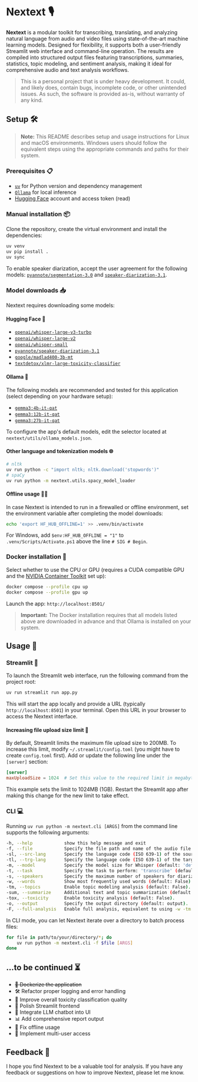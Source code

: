 # Nextext 🎙️

**Nextext** is a modular toolkit for transcribing, translating, and analyzing natural language from audio and video files using state-of-the-art machine learning models. Designed for flexibility, it supports both a user-friendly Streamlit web interface and command-line operation. The results are compiled into structured output files featuring transcriptions, summaries, statistics, topic modeling, and sentiment analysis, making it ideal for comprehensive audio and text analysis workflows.

> This is a personal project that is under heavy development. It could, and likely does, contain bugs, incomplete code,
> or other unintended issues. As such, the software is provided as-is, without warranty of any kind.

## Setup 🛠️

> **Note:** This README describes setup and usage instructions for Linux and macOS environments. Windows users should follow the equivalent steps using the appropriate commands and paths for their system.

### Prerequisites 📋

- [`uv`](https://github.com/astral-sh/uv) for Python version and dependency management
- [`Ollama`](https://ollama.com/) for local inference
- [Hugging Face](https://huggingface.co/) account and access token (read)

### Manual installation 📦

Clone the repository, create the virtual environment and install the dependencies:

```bash
uv venv
uv pip install .
uv sync
```

To enable speaker diarization, accept the user agreement for the following models: [`pyannote/segmentation-3.0`](https://huggingface.co/pyannote/segmentation-3.0) and [`speaker-diarization-3.1`](https://huggingface.co/pyannote/speaker-diarization-3.1).

### Model downloads 📥

Nextext requires downloading some models:

#### Hugging Face 🤗

- [`openai/whisper-large-v3-turbo`](https://huggingface.co/openai/whisper-large-v3-turbo)
- [`openai/whisper-large-v2`](https://huggingface.co/openai/whisper-large-v2)
- [`openai/whisper-small`](https://huggingface.co/openai/whisper-small)
- [`pyannote/speaker-diarization-3.1`](https://huggingface.co/pyannote/speaker-diarization-3.1)
- [`google/madlad400-3b-mt`](https://huggingface.co/google/madlad400-3b-mt)
- [`textdetox/xlmr-large-toxicity-classifier`](https://huggingface.co/textdetox/xlmr-large-toxicity-classifier)

#### Ollama 🦙

The following models are recommended and tested for this application (select depending on your hardware setup):

- [`gemma3:4b-it-qat`](https://ollama.com/library/gemma3)
- [`gemma3:12b-it-qat`](https://ollama.com/library/gemma3)
- [`gemma3:27b-it-qat`](https://ollama.com/library/gemma3)

To configure the app's default models, edit the selector located at `nextext/utils/ollama_models.json`.

#### Other language and tokenization models 🌐

```bash
# nltk
uv run python -c "import nltk; nltk.download('stopwords')"
# spaCy
uv run python -m nextext.utils.spacy_model_loader
```

#### Offline usage 🚫🌐

In case Nextext is intended to run in a firewalled or offline environment, set the environment variable after completing the model downloads:

```bash
echo 'export HF_HUB_OFFLINE=1' >> .venv/bin/activate
```

For Windows, add `$env:HF_HUB_OFFLINE = "1"` to `.venv/Scripts/Activate.ps1` above the line `# SIG # Begin`.

### Docker installation 🐳

Select whether to use the CPU or GPU (requires a CUDA compatible GPU and the [NVIDIA Container Toolkit](https://docs.nvidia.com/datacenter/cloud-native/container-toolkit/latest/install-guide.html) set up):

```bash
docker compose --profile cpu up
docker compose --profile gpu up
```

Launch the app: `http://localhost:8501/`

> **Important:** The Docker installation requires that all models listed above are downloaded in advance and that Ollama is installed on your system.

## Usage 🚀

### Streamlit 🌈

To launch the Streamlit web interface, run the following command from the project root:

```bash
uv run streamlit run app.py
```

This will start the app locally and provide a URL (typically `http://localhost:8501`) in your terminal. Open this URL in your browser to access the Nextext interface.

#### Increasing file upload size limit 📂

By default, Streamlit limits the maximum file upload size to 200MB. To increase this limit, modify `~/.streamlit/config.toml` (you might have to create `config.toml` first). Add or update the following line under the `[server]` section:

```toml
[server]
maxUploadSize = 1024  # Set this value to the required limit in megabytes
```

This example sets the limit to 1024MB (1GB). Restart the Streamlit app after making this change for the new limit to take effect.

### CLI 💻

Running `uv run python -m nextext.cli [ARGS]` from the command line supports the following arguments:

```bash
-h, --help            show this help message and exit
-f, --file            Specify the file path and name of the audio file to be transcribed.
-sl, --src-lang       Specify the language code (ISO 639-1) of the source audio (default: None).
-tl, --trg-lang       Specify the language code (ISO 639-1) of the target language (default: 'de').
-m, --model           Specify the model size for Whisper (default: 'default' = 'turbo').
-t, --task            Specify the task to perform: 'transcribe' (default), or 'translate'.
-s, --speakers        Specify the maximum number of speakers for diarization (default: 1).
-w, --words           Show most frequently used words (default: False).
-tm, --topics         Enable topic modeling analysis (default: False).
-sum, --summarize     Additional text and topic summarization (default: False).
-tox, --toxicity      Enable toxicity analysis (default: False).
-o, --output          Specify the output directory (default: output).
-F, --full-analysis   Enable full analysis, equivalent to using -w -tm -sum -tox (default: False).
```

In CLI mode, you can let Nextext iterate over a directory to batch process files:

```bash
for file in path/to/your/directory/*; do
    uv run python -m nextext.cli -f $file [ARGS]
done
```

## ...to be continued ⏳

- ~~🐳 Dockerize the application~~
- 🛠️ Refactor proper logging and error handling
- 🧪 Improve overall toxicity classification quality
- 🎨 Polish Streamlit frontend
- 🤖 Integrate LLM chatbot into UI
- 📊 Add comprehensive report output
- 🚫 Fix offline usage
- 👥 Implement multi-user access

## Feedback 💬

I hope you find Nextext to be a valuable tool for analysis. If you have any feedback or suggestions on how to improve Nextext, please let me know.
